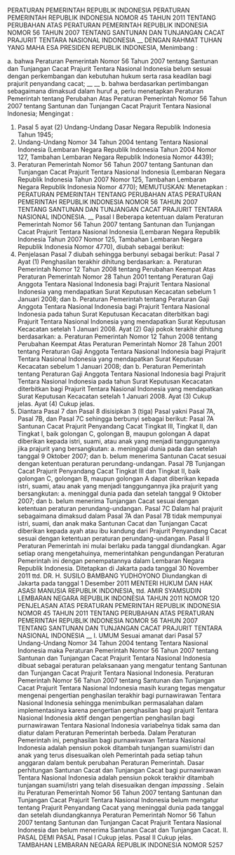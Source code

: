  PERATURAN PEMERINTAH REPUBLIK INDONESIA PERATURAN PEMERINTAH REPUBLIK INDONESIA NOMOR 45 TAHUN 2011 TENTANG PERUBAHAN ATAS PERATURAN PEMERINTAH REPUBLIK INDONESIA NOMOR 56 TAHUN 2007 TENTANG SANTUNAN DAN TUNJANGAN CACAT PRAJURIT TENTARA NASIONAL INDONESIA __
DENGAN RAHMAT TUHAN YANG MAHA ESA PRESIDEN REPUBLIK INDONESIA,
Menimbang :

a. bahwa Peraturan Pemerintah Nomor 56 Tahun 2007 tentang Santunan dan Tunjangan Cacat Prajurit Tentara Nasional Indonesia belum sesuai dengan perkembangan dan kebutuhan hukum serta rasa keadilan bagi prajurit penyandang cacat; __ __ b. bahwa berdasarkan pertimbangan sebagaimana dimaksud dalam huruf a, perlu menetapkan Peraturan Pemerintah tentang Perubahan Atas Peraturan Pemerintah Nomor 56 Tahun 2007 tentang Santunan dan Tunjangan Cacat Prajurit Tentara Nasional Indonesia;
Mengingat :

1. Pasal 5 ayat (2) Undang-Undang Dasar Negara Republik Indonesia Tahun 1945;
2. Undang-Undang Nomor 34 Tahun 2004 tentang Tentara Nasional Indonesia (Lembaran Negara Republik Indonesia Tahun 2004 Nomor 127, Tambahan Lembaran Negara Republik Indonesia Nomor 4439);
3. Peraturan Pemerintah Nomor 56 Tahun 2007 tentang Santunan dan Tunjangan Cacat Prajurit Tentara Nasional Indonesia (Lembaran Negara Republik Indonesia Tahun 2007 Nomor 125, Tambahan Lembaran Negara Republik Indonesia Nomor 4770);
MEMUTUSKAN:
 Menetapkan : PERATURAN PEMERINTAH TENTANG PERUBAHAN ATAS PERATURAN PEMERINTAH REPUBLIK INDONESIA NOMOR 56 TAHUN 2007 TENTANG SANTUNAN DAN TUNJANGAN CACAT PRAJURIT TENTARA NASIONAL INDONESIA. __
Pasal I
Beberapa ketentuan dalam Peraturan Pemerintah Nomor 56 Tahun 2007 tentang Santunan dan Tunjangan Cacat Prajurit Tentara Nasional Indonesia (Lembaran Negara Republik Indonesia Tahun 2007 Nomor 125, Tambahan Lembaran Negara Republik Indonesia Nomor 4770), diubah sebagai berikut:
1. Penjelasan Pasal 7 diubah sehingga berbunyi sebagai berikut:
Pasal 7
Ayat (1) Penghasilan terakhir dihitung berdasarkan:
a. Peraturan Pemerintah Nomor 12 Tahun 2008 tentang Perubahan Keempat Atas Peraturan Pemerintah Nomor 28 Tahun 2001 tentang Peraturan Gaji Anggota Tentara Nasional Indonesia bagi Prajurit Tentara Nasional Indonesia yang mendapatkan Surat Keputusan Kecacatan sebelum 1 Januari 2008; dan
b. Peraturan Pemerintah tentang Peraturan Gaji Anggota Tentara Nasional Indonesia bagi Prajurit Tentara Nasional Indonesia pada tahun Surat Keputusan Kecacatan diterbitkan bagi Prajurit Tentara Nasional Indonesia yang mendapatkan Surat Keputusan Kecacatan setelah 1 Januari 2008. Ayat (2) Gaji pokok terakhir dihitung berdasarkan:
a. Peraturan Pemerintah Nomor 12 Tahun 2008 tentang Perubahan Keempat Atas Peraturan Pemerintah Nomor 28 Tahun 2001 tentang Peraturan Gaji Anggota Tentara Nasional Indonesia bagi Prajurit Tentara Nasional Indonesia yang mendapatkan Surat Keputusan Kecacatan sebelum 1 Januari 2008; dan
b. Peraturan Pemerintah tentang Peraturan Gaji Anggota Tentara Nasional Indonesia bagi Prajurit Tentara Nasional Indonesia pada tahun Surat Keputusan Kecacatan diterbitkan bagi Prajurit Tentara Nasional Indonesia yang mendapatkan Surat Keputusan Kecacatan setelah 1 Januari 2008. Ayat (3) Cukup jelas. Ayat (4) Cukup jelas.
2. Diantara Pasal 7 dan Pasal 8 disisipkan 3 (tiga) Pasal yakni Pasal 7A, Pasal 7B, dan Pasal 7C sehingga berbunyi sebagai berikut:
Pasal 7A
Santunan Cacat Prajurit Penyandang Cacat Tingkat III, Tingkat II, dan Tingkat I, baik golongan C, golongan B, maupun golongan A dapat diberikan kepada istri, suami, atau anak yang menjadi tanggungannya jika prajurit yang bersangkutan:
a. meninggal dunia pada dan setelah tanggal 9 Oktober 2007; dan
b. belum menerima Santunan Cacat sesuai dengan ketentuan peraturan perundang-undangan.
Pasal 7B
Tunjangan Cacat Prajurit Penyandang Cacat Tingkat III dan Tingkat II, baik golongan C, golongan B, maupun golongan A dapat diberikan kepada istri, suami, atau anak yang menjadi tanggungannya jika prajurit yang bersangkutan:
a. meninggal dunia pada dan setelah tanggal 9 Oktober 2007; dan
b. belum menerima Tunjangan Cacat sesuai dengan ketentuan peraturan perundang-undangan.
Pasal 7C
Dalam hal prajurit sebagaimana dimaksud dalam Pasal 7A dan Pasal 7B tidak mempunyai istri, suami, dan anak maka Santunan Cacat dan Tunjangan Cacat diberikan kepada ayah atau ibu kandung dari Prajurit Penyandang Cacat sesuai dengan ketentuan peraturan perundang-undangan.
Pasal II
Peraturan Pemerintah ini mulai berlaku pada tanggal diundangkan.
Agar setiap orang mengetahuinya, memerintahkan pengundangan Peraturan Pemerintah ini dengan penempatannya dalam Lembaran Negara Republik Indonesia. Ditetapkan di Jakarta pada tanggal 30 November 2011 ttd. DR. H. SUSILO BAMBANG YUDHOYONO Diundangkan di Jakarta pada tanggal 1 Desember 2011 MENTERI HUKUM DAN HAK ASASI MANUSIA REPUBLIK INDONESIA, ttd. AMIR SYAMSUDIN LEMBARAN NEGARA REPUBLIK INDONESIA TAHUN 2011 NOMOR 120 PENJELASAN ATAS PERATURAN PEMERINTAH REPUBLIK INDONESIA NOMOR 45 TAHUN 2011 TENTANG PERUBAHAN ATAS PERATURAN PEMERINTAH REPUBLIK INDONESIA NOMOR 56 TAHUN 2007 TENTANG SANTUNAN DAN TUNJANGAN CACAT PRAJURIT TENTARA NASIONAL INDONESIA __ I. UMUM Sesuai amanat dari Pasal 57 Undang-Undang Nomor 34 Tahun 2004 tentang Tentara Nasional Indonesia maka Peraturan Pemerintah Nomor 56 Tahun 2007 tentang Santunan dan Tunjangan Cacat Prajurit Tentara Nasional Indonesia dibuat sebagai peraturan pelaksanaan yang mengatur tentang Santunan dan Tunjangan Cacat Prajurit Tentara Nasional Indonesia. Peraturan Pemerintah Nomor 56 Tahun 2007 tentang Santunan dan Tunjangan Cacat Prajurit Tentara Nasional Indonesia masih kurang tegas mengatur mengenai pengertian penghasilan terakhir bagi purnawirawan Tentara Nasional Indonesia sehingga menimbulkan permasalahan dalam implementasinya karena pengertian penghasilan bagi prajurit Tentara Nasional Indonesia aktif dengan pengertian penghasilan bagi purnawirawan Tentara Nasional Indonesia variabelnya tidak sama dan diatur dalam Peraturan Pemerintah berbeda. Dalam Peraturan Pemerintah ini, penghasilan bagi purnawirawan Tentara Nasional Indonesia adalah pensiun pokok ditambah tunjangan suami/istri dan anak yang terus disesuaikan oleh Pemerintah pada setiap tahun anggaran dalam bentuk perubahan Peraturan Pemerintah. Dasar perhitungan Santunan Cacat dan Tunjangan Cacat bagi purnawirawan Tentara Nasional Indonesia adalah pensiun pokok terakhir ditambah tunjangan suami/istri yang telah disesuaikan dengan _impassing_ . Selain itu Peraturan Pemerintah Nomor 56 Tahun 2007 tentang Santunan dan Tunjangan Cacat Prajurit Tentara Nasional Indonesia belum mengatur tentang Prajurit Penyandang Cacat yang meninggal dunia pada tanggal dan setelah diundangkannya Peraturan Pemerintah Nomor 56 Tahun 2007 tentang Santunan dan Tunjangan Cacat Prajurit Tentara Nasional Indonesia dan belum menerima Santunan Cacat dan Tunjangan Cacat. II. PASAL DEMI PASAL
Pasal I
Cukup jelas.
Pasal II
Cukup jelas. TAMBAHAN LEMBARAN NEGARA REPUBLIK INDONESIA NOMOR 5257